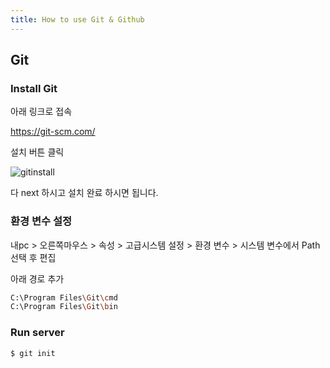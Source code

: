 ```yaml
---
title: How to use Git & Github
---
```

## Git 
### Install Git
아래 링크로 접속

https://git-scm.com/

설치 버튼 클릭

![gitinstall](/images/gitinstall.png)

다 next 하시고 설치 완료 하시면 됩니다.
### 환경 변수 설정

내pc > 오른쪽마우스 > 속성 > 고급시스템 설정 > 환경 변수 > 시스템 변수에서 Path 선택 후 편집

아래 경로 추가
``` bash
C:\Program Files\Git\cmd
C:\Program Files\Git\bin
```

### Run server

``` bash
$ git init
```
